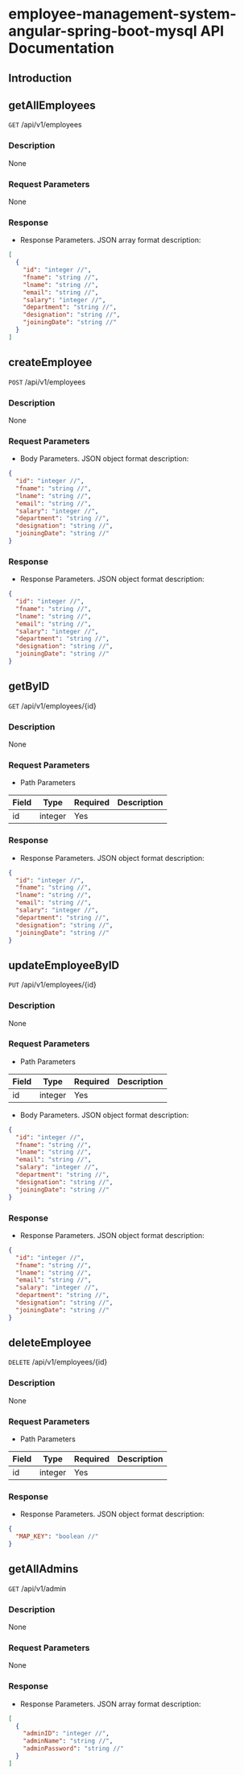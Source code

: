 # employee-management-system-angular-spring-boot-mysql API Documentation

## Introduction

## getAllEmployees

`GET` /api/v1/employees

### Description

None

### Request Parameters

None

### Response

- Response Parameters. JSON array format description:

```json
[
  {
    "id": "integer //",
    "fname": "string //",
    "lname": "string //",
    "email": "string //",
    "salary": "integer //",
    "department": "string //",
    "designation": "string //",
    "joiningDate": "string //"
  }
]
```


## createEmployee

`POST` /api/v1/employees

### Description

None

### Request Parameters

- Body Parameters. JSON object format description:

```json
{
  "id": "integer //",
  "fname": "string //",
  "lname": "string //",
  "email": "string //",
  "salary": "integer //",
  "department": "string //",
  "designation": "string //",
  "joiningDate": "string //"
}
```

### Response

- Response Parameters. JSON object format description:

```json
{
  "id": "integer //",
  "fname": "string //",
  "lname": "string //",
  "email": "string //",
  "salary": "integer //",
  "department": "string //",
  "designation": "string //",
  "joiningDate": "string //"
}
```


## getByID

`GET` /api/v1/employees/{id}

### Description

None

### Request Parameters

- Path Parameters

| Field | Type | Required | Description |
| --- | --- | --- | --- |
| id | integer | Yes |  |

### Response

- Response Parameters. JSON object format description:

```json
{
  "id": "integer //",
  "fname": "string //",
  "lname": "string //",
  "email": "string //",
  "salary": "integer //",
  "department": "string //",
  "designation": "string //",
  "joiningDate": "string //"
}
```


## updateEmployeeByID

`PUT` /api/v1/employees/{id}

### Description

None

### Request Parameters

- Path Parameters

| Field | Type | Required | Description |
| --- | --- | --- | --- |
| id | integer | Yes |  |

- Body Parameters. JSON object format description:

```json
{
  "id": "integer //",
  "fname": "string //",
  "lname": "string //",
  "email": "string //",
  "salary": "integer //",
  "department": "string //",
  "designation": "string //",
  "joiningDate": "string //"
}
```

### Response

- Response Parameters. JSON object format description:

```json
{
  "id": "integer //",
  "fname": "string //",
  "lname": "string //",
  "email": "string //",
  "salary": "integer //",
  "department": "string //",
  "designation": "string //",
  "joiningDate": "string //"
}
```


## deleteEmployee

`DELETE` /api/v1/employees/{id}

### Description

None

### Request Parameters

- Path Parameters

| Field | Type | Required | Description |
| --- | --- | --- | --- |
| id | integer | Yes |  |

### Response

- Response Parameters. JSON object format description:

```json
{
  "MAP_KEY": "boolean //"
}
```


## getAllAdmins

`GET` /api/v1/admin

### Description

None

### Request Parameters

None

### Response

- Response Parameters. JSON array format description:

```json
[
  {
    "adminID": "integer //",
    "adminName": "string //",
    "adminPassword": "string //"
  }
]
```


